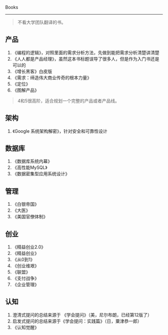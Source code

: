 Books

---

> 不看大学团队翻译的书。

## 产品

1. 《编程的逻辑》，对照里面的需求分析方法，先做到能把需求分析清楚讲清楚
2. 《人人都是产品经理》，虽然这本书标题误导了很多人，但是作为入门书还是可以的
3. 《增长黑客》白皮版
4. 《需求：缔造伟大商业传奇的根本力量》
5. 《定位》
6. 《图解产品》

> 4和5很高阶，适合规划一个完整的产品或者产品线。

## 架构

1. 《Google 系统架构解密》，针对安全和可靠性设计

## 数据库

1. 《数据库系统内幕》
2. 《高性能MySQL》
3. 《数据密集型应用系统设计》

## 管理

1. 《白银帝国》
2. 《大医》
3. 《美国官僚体制》

## 创业

1. 《精益创业2.0》
2. 《精益创业》
3. 《从0到1》
4. 《创业维艰》
5. 《联盟》
6. 《支付战争》
7. 《企业管理》

## 认知

1. 澄清式提问的总结来源于 《学会提问》（美，尼尔布朗，已经第12版了）
2. 启发式提问的总结来源于《学会提问：实践篇》（日，粟津恭一郎）
3. 《认知觉醒》